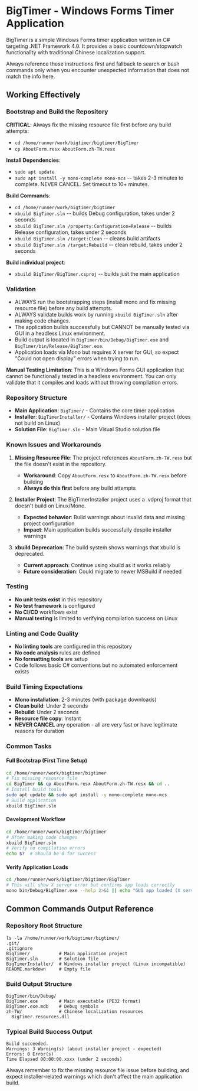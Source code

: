 # BigTimer - Windows Forms Timer Application

BigTimer is a simple Windows Forms timer application written in C# targeting .NET Framework 4.0. It provides a basic countdown/stopwatch functionality with traditional Chinese localization support.

Always reference these instructions first and fallback to search or bash commands only when you encounter unexpected information that does not match the info here.

## Working Effectively

### Bootstrap and Build the Repository

**CRITICAL**: Always fix the missing resource file first before any build attempts:
- `cd /home/runner/work/bigtimer/bigtimer/BigTimer`
- `cp AboutForm.resx AboutForm.zh-TW.resx`

**Install Dependencies**:
- `sudo apt update`
- `sudo apt install -y mono-complete mono-mcs` -- takes 2-3 minutes to complete. NEVER CANCEL. Set timeout to 10+ minutes.

**Build Commands**:
- `cd /home/runner/work/bigtimer/bigtimer`
- `xbuild BigTimer.sln` -- builds Debug configuration, takes under 2 seconds
- `xbuild BigTimer.sln /property:Configuration=Release` -- builds Release configuration, takes under 2 seconds
- `xbuild BigTimer.sln /target:Clean` -- cleans build artifacts
- `xbuild BigTimer.sln /target:Rebuild` -- clean rebuild, takes under 2 seconds

**Build individual project**:
- `xbuild BigTimer/BigTimer.csproj` -- builds just the main application

### Validation

- ALWAYS run the bootstrapping steps (install mono and fix missing resource file) before any build attempts.
- ALWAYS validate builds work by running `xbuild BigTimer.sln` after making code changes.
- The application builds successfully but CANNOT be manually tested via GUI in a headless Linux environment.
- Build output is located in `BigTimer/bin/Debug/BigTimer.exe` and `BigTimer/bin/Release/BigTimer.exe`.
- Application loads via Mono but requires X server for GUI, so expect "Could not open display" errors when trying to run.

**Manual Testing Limitation**: This is a Windows Forms GUI application that cannot be functionally tested in a headless environment. You can only validate that it compiles and loads without throwing compilation errors.

### Repository Structure

- **Main Application**: `BigTimer/` - Contains the core timer application
- **Installer**: `BigTimerInstaller/` - Contains Windows installer project (does not build on Linux)
- **Solution File**: `BigTimer.sln` - Main Visual Studio solution file

### Known Issues and Workarounds

1. **Missing Resource File**: The project references `AboutForm.zh-TW.resx` but the file doesn't exist in the repository.
   - **Workaround**: Copy `AboutForm.resx` to `AboutForm.zh-TW.resx` before building
   - **Always do this first** before any build attempts

2. **Installer Project**: The BigTimerInstaller project uses a .vdproj format that doesn't build on Linux/Mono.
   - **Expected behavior**: Build warnings about invalid data and missing project configuration
   - **Impact**: Main application builds successfully despite installer warnings

3. **xbuild Deprecation**: The build system shows warnings that xbuild is deprecated.
   - **Current approach**: Continue using xbuild as it works reliably
   - **Future consideration**: Could migrate to newer MSBuild if needed

### Testing

- **No unit tests exist** in this repository
- **No test framework** is configured
- **No CI/CD** workflows exist
- **Manual testing** is limited to verifying compilation success on Linux

### Linting and Code Quality

- **No linting tools** are configured in this repository
- **No code analysis** rules are defined
- **No formatting tools** are setup
- Code follows basic C# conventions but no automated enforcement exists

### Build Timing Expectations

- **Mono installation**: 2-3 minutes (with package downloads)
- **Clean build**: Under 2 seconds
- **Rebuild**: Under 2 seconds  
- **Resource file copy**: Instant
- **NEVER CANCEL** any operation - all are very fast or have legitimate reasons for duration

### Common Tasks

#### Full Bootstrap (First Time Setup)
```bash
cd /home/runner/work/bigtimer/bigtimer
# Fix missing resource file
cd BigTimer && cp AboutForm.resx AboutForm.zh-TW.resx && cd ..
# Install build tools  
sudo apt update && sudo apt install -y mono-complete mono-mcs
# Build application
xbuild BigTimer.sln
```

#### Development Workflow
```bash
cd /home/runner/work/bigtimer/bigtimer
# After making code changes
xbuild BigTimer.sln
# Verify no compilation errors
echo $?  # Should be 0 for success
```

#### Verify Application Loads
```bash
cd /home/runner/work/bigtimer/bigtimer/BigTimer
# This will show X server error but confirms app loads correctly
mono bin/Debug/BigTimer.exe --help 2>&1 || echo "GUI app loaded (X server error expected)"
```

## Common Commands Output Reference

### Repository Root Structure
```
ls -la /home/runner/work/bigtimer/bigtimer/
.git/
.gitignore
BigTimer/           # Main application project
BigTimer.sln        # Solution file
BigTimerInstaller/  # Windows installer project (Linux incompatible)
README.markdown     # Empty file
```

### Build Output Structure
```
BigTimer/bin/Debug/
BigTimer.exe        # Main executable (PE32 format)
BigTimer.exe.mdb    # Debug symbols
zh-TW/              # Chinese localization resources
  BigTimer.resources.dll
```

### Typical Build Success Output
```
Build succeeded.
Warnings: 3 Warning(s) (about installer project - expected)
Errors: 0 Error(s)
Time Elapsed 00:00:00.xxxx (under 2 seconds)
```

Always remember to fix the missing resource file issue before building, and expect installer-related warnings which don't affect the main application build.